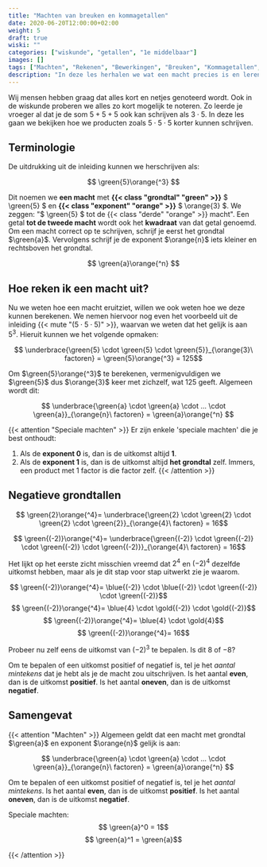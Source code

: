 ```yaml
---
title: "Machten van breuken en kommagetallen"
date: 2020-06-20T12:00:00+02:00
weight: 5
draft: true
wiski: ""
categories: ["wiskunde", "getallen", "1e middelbaar"]
images: []
tags: ["Machten", "Rekenen", "Bewerkingen", "Breuken", "Kommagetallen", "Rationale getallen"]
description: "In deze les herhalen we wat een macht precies is en leren we de macht te nemen van breuken en kommagetallen."
---
```

Wij mensen hebben graag dat alles kort en netjes genoteerd wordt. Ook in
de wiskunde proberen we alles zo kort mogelijk te noteren. Zo leerde je vroeger al
dat je de som $5 + 5 + 5$ ook kan schrijven als $3 \cdot 5$. In deze les gaan we bekijken 
hoe we producten zoals $5 \cdot 5 \cdot 5$ korter kunnen schrijven.

## Terminologie
De uitdrukking uit de inleiding kunnen we herschrijven als: 

$$ \green{5}\orange{^3} $$

Dit noemen we **een macht** met **{{< class "grondtal" "green" >}}** $ \green{5} $ en 
**{{< class "exponent" "orange" >}}** $ \orange{3} $. We zeggen: "$ \green{5} $ tot 
de {{< class "derde" "orange" >}} macht". Een getal **tot de tweede macht** wordt ook het **kwadraat**
van dat getal genoemd. Om een macht correct op te schrijven, schrijf je
eerst het grondtal $\green{a}$. Vervolgens schrijf je de exponent $\orange{n}$ iets kleiner
en rechtsboven het grondtal.

$$ \green{a}\orange{^n} $$

## Hoe reken ik een macht uit?
Nu we weten hoe een macht eruitziet, willen we ook weten hoe we deze kunnen berekenen. We nemen hiervoor nog
even het voorbeeld uit de inleiding {{< mute "($5 \cdot 5 \cdot 5$)" >}}, waarvan we weten dat het gelijk is aan
$5^3$. Hieruit kunnen we het volgende opmaken:

$$ \underbrace{\green{5} \cdot \green{5} \cdot \green{5}}_{\orange{3}\ factoren} = \green{5}\orange{^3} = 125$$

Om $\green{5}\orange{^3}$ te berekenen, vermenigvuldigen we $\green{5}$ dus $\orange{3}$ keer met zichzelf, wat
$125$ geeft. Algemeen wordt dit:

$$ \underbrace{\green{a} \cdot \green{a} \cdot ... \cdot \green{a}}_{\orange{n}\ factoren} = \green{a}\orange{^n} $$

{{< attention "Speciale machten" >}}
Er zijn enkele 'speciale machten' die je best onthoudt:

1. Als de **exponent $0$** is, dan is de uitkomst altijd **$1$**.
2. Als de **exponent $1$** is, dan is de uitkomst altijd **het grondtal** zelf. Immers,
   een product met $1$ factor is die factor zelf.
{{< /attention >}}

## Negatieve grondtallen
$$ \green{2}\orange{^4}= \underbrace{\green{2} \cdot \green{2} \cdot \green{2} \cdot \green{2}}_{\orange{4}\ factoren} = 16$$

$$ \green{(-2)}\orange{^4}= \underbrace{\green{(-2)} \cdot \green{(-2)} \cdot \green{(-2)} \cdot \green{(-2)}}_{\orange{4}\ factoren} = 16$$

Het lijkt op het eerste zicht misschien vreemd dat $2^4$ en $(-2)^4$ dezelfde uitkomst hebben, maar als je dit stap voor stap uitwerkt zie je waarom.

$$ \green{(-2)}\orange{^4}= \blue{(-2)} \cdot \blue{(-2)} \cdot \green{(-2)} \cdot \green{(-2)}$$
$$ \green{(-2)}\orange{^4}= \blue{4} \cdot \gold{(-2)} \cdot \gold{(-2)}$$
$$ \green{(-2)}\orange{^4}= \blue{4} \cdot \gold{4}$$
$$ \green{(-2)}\orange{^4}= 16$$

Probeer nu zelf eens de uitkomst van $(-2)^3$ te bepalen. Is dit $8$ of $-8$?

Om te bepalen of een uitkomst positief of negatief is, tel je het *aantal mintekens* dat je hebt als je de macht zou uitschrijven. 
Is het aantal **even**, dan is de uitkomst **positief**. Is het aantal **oneven**, dan is de uitkomst **negatief**.

## Samengevat
{{< attention "Machten" >}}
Algemeen geldt dat een macht met grondtal $\green{a}$ en exponent $\orange{n}$ gelijk is aan:

$$ \underbrace{\green{a} \cdot \green{a} \cdot ... \cdot \green{a}}_{\orange{n}\ factoren} = \green{a}\orange{^n} $$

Om te bepalen of een uitkomst positief of negatief is, tel je het *aantal mintekens*. Is het aantal **even**, dan is de uitkomst **positief**.
Is het aantal **oneven**, dan is de uitkomst **negatief**.

Speciale machten:
$$ \green{a}^0 = 1$$
$$ \green{a}^1 = \green{a}$$

{{< /attention >}}